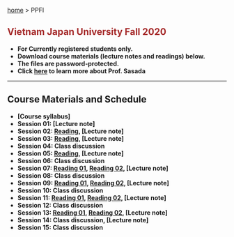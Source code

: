 [home](https://hirosasada.github.io/) > PPFI  
## <font color="BROWN">Vietnam Japan University Fall 2020</font>    
- **For Currently registered students only.**  
- **Download course materials (lecture notes and readings) below.**  
- **The files are password-protected.**  
- **Click [here](https://hirosasada.github.io/) to learn more about Prof. Sasada**  
__________________________________________________________  
    
## Course Materials and Schedule  
- **[Course syllabus]**  
- **Session 01: [Lecture note]**    
- **Session 02: [Reading](https://drive.google.com/file/d/1-gpPMhYiJyrjltMS2AiZIaw7X2pGA7l0/view?usp=sharing), [Lecture note]**   
- **Session 03: [Reading](https://drive.google.com/file/d/1qE7tWCvEmKFPvFg_EmMNThgp4UJj943g/view?usp=sharing), [Lecture note]**  
- **Session 04: Class discussion**  
- **Session 05: [Reading](https://drive.google.com/file/d/1wBbTRzsGGpBSJRPTVrI7J8IeqKM-_VjQ/view?usp=sharing), [Lecture note]**  
- **Session 06: Class discussion**  
- **Session 07: [Reading 01](https://drive.google.com/file/d/17SZ6VgoWiRY2F1uXKYux2cOO-F8bDNiY/view?usp=sharing), [Reading 02](https://drive.google.com/file/d/1-PlXfLeyhF6zH5wILZ2y1AWNXM92v47P/view?usp=sharing), [Lecture note]**  
- **Session 08: Class discussion**  
- **Session 09: [Reading 01](https://drive.google.com/file/d/12Fp2sTdhD8zxNNfRnOBcYmdxl8xGltzM/view?usp=sharing), [Reading 02](https://drive.google.com/file/d/1Y4mfIwx1EWLEMQvpcjNLNNJD6banbsYW/view?usp=sharing), [Lecture note]**  
- **Session 10: Class discussion**  
- **Session 11: [Reading 01](https://drive.google.com/file/d/1_Nt3Zq_Ddm35TcALrSYsb4y_wXZIJ_Zd/view?usp=sharing), [Reading 02](https://drive.google.com/file/d/1SSTvF69W2sYGTrTZCGh06OJfDZx5wIa7/view?usp=sharing), [Lecture note]**  
- **Session 12: Class discussion**  
- **Session 13: [Reading 01](https://drive.google.com/file/d/1tio_s2c1Vn5YM45vnzoLERLMvkBCfF2Z/view?usp=sharing), [Reading 02](https://drive.google.com/file/d/108bYl0OCvXEA5otoRZKY0mVt7d9dYivk/view?usp=sharing), [Lecture note]**  
- **Session 14: Class discussion, [Lecture note]**  
- **Session 15: Class discussion**    
